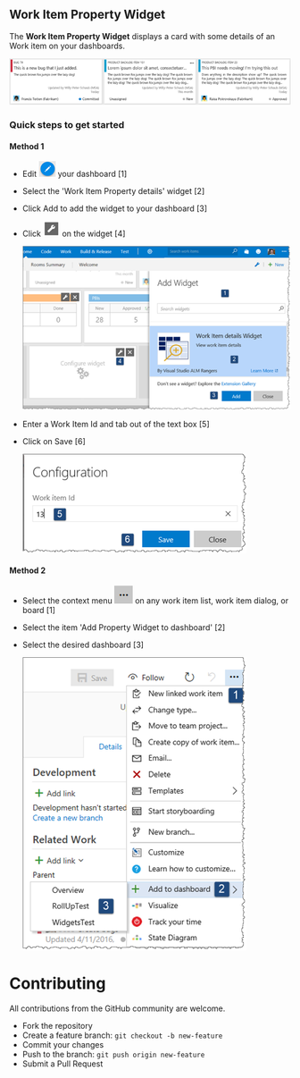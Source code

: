 ## Work Item Property Widget ##

The **Work Item Property Widget** displays a card with some details of an Work item on your dashboards.

![detailed cards](/static/images/detailed-cards.png)

### Quick steps to get started ###

#### Method 1

- Edit ![](/static/images/overview_edit.png) your dashboard [1]
- Select the 'Work Item Property details' widget [2]
- Click Add to add the widget to your dashboard [3]
- Click ![](/static/images/configure.png) on the widget [4]

	![add widget](/static/images/add-widget-steps.png)

- Enter a Work Item Id and tab out of the text box [5]
- Click on Save [6]

	![add wi](/static/images/wi-id-configuration.png)

#### Method 2

- Select the context menu ![](/static/images/context.png) on any work item list, work item dialog, or board [1]
- Select the item 'Add Property Widget to dashboard' [2]
- Select the desired dashboard [3]

	![add to dashboard](/static/images/add-dashboard.png)

# Contributing
All contributions from the GitHub community are welcome.

* Fork the repository
* Create a feature branch: `git checkout -b new-feature`
* Commit your changes
* Push to the branch: `git push origin new-feature`
* Submit a Pull Request
